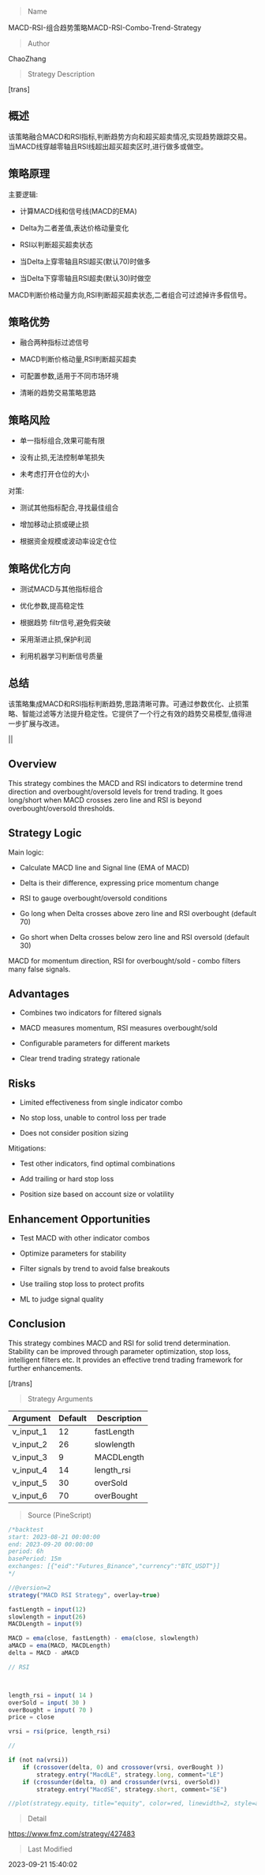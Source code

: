 
> Name

MACD-RSI-组合趋势策略MACD-RSI-Combo-Trend-Strategy

> Author

ChaoZhang

> Strategy Description

[trans]

## 概述

该策略融合MACD和RSI指标,判断趋势方向和超买超卖情况,实现趋势跟踪交易。当MACD线穿越零轴且RSI线超出超买超卖区时,进行做多或做空。

## 策略原理

主要逻辑:

- 计算MACD线和信号线(MACD的EMA)

- Delta为二者差值,表达价格动量变化

- RSI以判断超买超卖状态 

- 当Delta上穿零轴且RSI超买(默认70)时做多

- 当Delta下穿零轴且RSI超卖(默认30)时做空

MACD判断价格动量方向,RSI判断超买超卖状态,二者组合可过滤掉许多假信号。

## 策略优势

- 融合两种指标过滤信号

- MACD判断价格动量,RSI判断超买超卖

- 可配置参数,适用于不同市场环境

- 清晰的趋势交易策略思路

## 策略风险

- 单一指标组合,效果可能有限

- 没有止损,无法控制单笔损失

- 未考虑打开仓位的大小

对策:

- 测试其他指标配合,寻找最佳组合

- 增加移动止损或硬止损

- 根据资金规模或波动率设定仓位

## 策略优化方向

- 测试MACD与其他指标组合

- 优化参数,提高稳定性

- 根据趋势 filtr信号,避免假突破

- 采用渐进止损,保护利润

- 利用机器学习判断信号质量

## 总结

该策略集成MACD和RSI指标判断趋势,思路清晰可靠。可通过参数优化、止损策略、智能过滤等方法提升稳定性。它提供了一个行之有效的趋势交易模型,值得进一步扩展与改进。

|| 

## Overview

This strategy combines the MACD and RSI indicators to determine trend direction and overbought/oversold levels for trend trading. It goes long/short when MACD crosses zero line and RSI is beyond overbought/oversold thresholds.

## Strategy Logic

Main logic:

- Calculate MACD line and Signal line (EMA of MACD) 

- Delta is their difference, expressing price momentum change

- RSI to gauge overbought/oversold conditions

- Go long when Delta crosses above zero line and RSI overbought (default 70) 

- Go short when Delta crosses below zero line and RSI oversold (default 30)

MACD for momentum direction, RSI for overbought/sold - combo filters many false signals.

## Advantages

- Combines two indicators for filtered signals 

- MACD measures momentum, RSI measures overbought/sold

- Configurable parameters for different markets

- Clear trend trading strategy rationale 

## Risks

- Limited effectiveness from single indicator combo 

- No stop loss, unable to control loss per trade

- Does not consider position sizing 

Mitigations:

- Test other indicators, find optimal combinations

- Add trailing or hard stop loss

- Position size based on account size or volatility 

## Enhancement Opportunities

- Test MACD with other indicator combos

- Optimize parameters for stability 

- Filter signals by trend to avoid false breakouts

- Use trailing stop loss to protect profits

- ML to judge signal quality

## Conclusion

This strategy combines MACD and RSI for solid trend determination. Stability can be improved through parameter optimization, stop loss, intelligent filters etc. It provides an effective trend trading framework for further enhancements.

[/trans]

> Strategy Arguments



|Argument|Default|Description|
|----|----|----|
|v_input_1|12|fastLength|
|v_input_2|26|slowlength|
|v_input_3|9|MACDLength|
|v_input_4|14|length_rsi|
|v_input_5|30|overSold|
|v_input_6|70|overBought|


> Source (PineScript)

``` javascript
/*backtest
start: 2023-08-21 00:00:00
end: 2023-09-20 00:00:00
period: 6h
basePeriod: 15m
exchanges: [{"eid":"Futures_Binance","currency":"BTC_USDT"}]
*/

//@version=2
strategy("MACD RSI Strategy", overlay=true)

fastLength = input(12)
slowlength = input(26)
MACDLength = input(9)

MACD = ema(close, fastLength) - ema(close, slowlength)
aMACD = ema(MACD, MACDLength)
delta = MACD - aMACD

// RSI



length_rsi = input( 14 )
overSold = input( 30 )
overBought = input( 70 )
price = close

vrsi = rsi(price, length_rsi)

//

if (not na(vrsi))
    if (crossover(delta, 0) and crossover(vrsi, overBought ))
        strategy.entry("MacdLE", strategy.long, comment="LE")
    if (crossunder(delta, 0) and crossunder(vrsi, overSold))
        strategy.entry("MacdSE", strategy.short, comment="SE")

//plot(strategy.equity, title="equity", color=red, linewidth=2, style=areabr)


```

> Detail

https://www.fmz.com/strategy/427483

> Last Modified

2023-09-21 15:40:02

